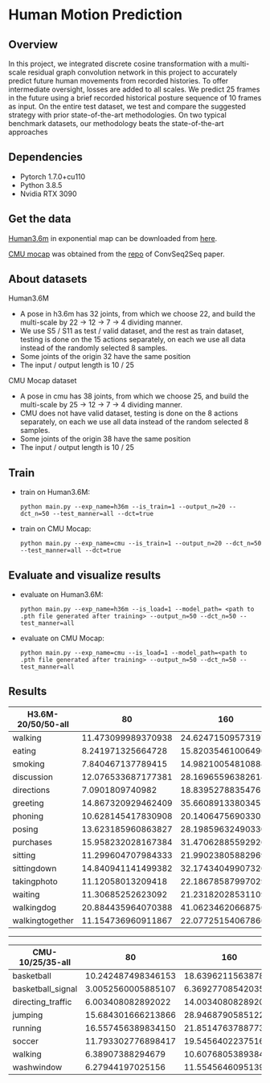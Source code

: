 # Human Motion Prediction 

## Overview




 In this project, we integrated discrete cosine transformation with a multi-scale residual graph convolution network in this project to accurately predict future human movements from recorded histories. To offer intermediate oversight, losses are added to all scales. We predict 25 frames in the future using a brief recorded historical posture sequence of 10 frames as input. On the entire test dataset, we test and compare the suggested strategy with prior state-of-the-art methodologies. On two typical benchmark datasets, our methodology beats the state-of-the-art approaches

## Dependencies

* Pytorch 1.7.0+cu110
* Python 3.8.5
* Nvidia RTX 3090

## Get the data
[Human3.6m](http://vision.imar.ro/human3.6m/description.php) in exponential map can be downloaded from [here](http://www.cs.stanford.edu/people/ashesh/h3.6m.zip).

[CMU mocap](http://mocap.cs.cmu.edu/) was obtained from the [repo](https://github.com/chaneyddtt/Convolutional-Sequence-to-Sequence-Model-for-Human-Dynamics) of ConvSeq2Seq paper.

## About datasets

Human3.6M

+ A pose in h3.6m has 32 joints, from which we choose 22, and build the multi-scale by 22 -> 12 -> 7 -> 4 dividing manner.
+ We use S5 / S11 as test / valid dataset, and the rest as train dataset, testing is done on the 15 actions separately, on each we use all data instead of the randomly selected 8 samples.
+ Some joints of the origin 32 have the same position
+ The input / output length is 10 / 25

CMU Mocap dataset

+ A pose in cmu has 38 joints, from which we choose 25, and build the multi-scale by 25 -> 12 -> 7 -> 4 dividing manner.
+ CMU does not have valid dataset, testing is done on the 8 actions separately, on each we use all data instead of the random selected 8 samples.
+ Some joints of the origin 38 have the same position
+ The input / output length is 10 / 25

## Train

+ train on Human3.6M:

  `python main.py --exp_name=h36m --is_train=1 --output_n=20 --dct_n=50 --test_manner=all --dct=true`

+ train on CMU Mocap:

  `python main.py --exp_name=cmu --is_train=1 --output_n=20 --dct_n=50 --test_manner=all --dct=true`


## Evaluate and visualize results

+ evaluate on Human3.6M:

  `python main.py --exp_name=h36m --is_load=1 --model_path= <path to .pth file generated after training> --output_n=50 --dct_n=50 --test_manner=all`

+ evaluate on CMU Mocap: 
  
  `python main.py --exp_name=cmu --is_load=1 --model_path=<path to .pth file generated after training> --output_n=50 --dct_n=50 --test_manner=all`

## Results

H3.6M-20/50/50-all| 80                 | 160                | 320                | 400                | 560                | 1000               | 
|-----------------|--------------------|--------------------|--------------------|--------------------|--------------------|--------------------|
| walking         | 11.473099989370938 | 24.624715095731972 | 38.55695128151828  | 46.485453865409    | 54.09193766083292  | 63.60718147907753  |
| eating          | 8.241971325664728  | 15.820354610064904 | 31.103194199398384 | 40.26217926430223  | 52.27206544193631  | 77.3673984154661   |
| smoking         | 7.840467137789415  | 14.982100548108887 | 29.699002742012116 | 39.483276536410415 | 49.560906652284075 | 73.0815682303758   |
| discussion      | 12.076533687177381 | 28.169655963826145 | 58.637938025436746 | 71.1026042068472   | 89.77804232738842  | 115.86206428992429 |
| directions      | 7.0901809740982    | 18.83952788354761  | 45.25037403597105  | 54.07548905053886  | 69.72809388261439  | 101.42853340763372 |
| greeting        | 14.867320929462409 | 35.660891338034574 | 77.26229165444155  | 95.31917893782104  | 116.99108407532518 | 145.73854156614973 |
| phoning         | 10.628145417830908 | 20.140647569033057 | 40.12352180853908  | 51.59667678902612  | 69.75929481687015  | 104.32955535575844 |
| posing          | 13.623185960863827 | 28.198596324903303 | 66.86566589661822  | 84.87406825233613  | 116.75462255680925 | 172.54827358671136 |
| purchases       | 15.958232028167384 | 31.470628855929263 | 65.77912421210594  | 81.50556742044536  | 103.29616854055429 | 140.1607356300925  |
| sitting         | 11.299604707984333 | 21.990238058829693 | 46.07921315810751  | 59.52790379916207  | 77.22196270422052  | 119.27347416717377 |
| sittingdown     | 14.840941141499382 | 32.17434049907326  | 62.90062621354873  | 75.48502872091632  | 103.94367646393101 | 157.25899622486847 |
| takingphoto     | 11.12058013209418  | 22.186785879970294 | 46.53823168878216  | 57.23889529967435  | 77.71301640112748  | 122.86793247257235 |
| waiting         | 11.30685252623092  | 21.23182028531109  | 48.53389942331784  | 60.45024104186935  | 76.0864070695311   | 104.83289295996109 |
| walkingdog      | 20.884435964070388 | 41.06234620668756  | 80.32721643067664  | 91.3070495621277   | 112.33347638112562 | 147.36855750014266 |
| walkingtogether | 11.154736960911867 | 22.077251540678667 | 35.60193419253564  | 43.08125386155917  | 53.303694772974595 | 64.22133718583802  |

****

|CMU-10/25/35-all   | 80                 | 160                | 320                 | 400                | 560                 | 1000               |
|-------------------|--------------------|--------------------|---------------------|--------------------|---------------------|--------------------|
| basketball        | 10.242487498346153 | 18.63962115638782  | 36.04137525902938   | 45.855150906289217 | 60.629692129712631  | 86.935806856317623 |
| basketball_signal | 3.0052560005885107 | 6.3692770854203584 | 12.9509714775020516 | 16.97734159921188  | 27.1635307589277679 | 49.903279756016    |
| directing_traffic | 6.003408082892022  | 14.003408082892022 | 29.6349963023095    | 37.220475428520    | 60.488932513307664  | 115.1975532513753  |
| jumping           | 15.684301666213866 | 28.9468790585122   | 57.395946892827031  | 69.062247732636693 | 92.85818992033665   | 126.4195408609157  |
| running           | 16.557456389834150 | 21.851476378877315 | 30.229165809096323  | 33.038315146077360 | 35.6914941522888    | 41.6008927171899   |
| soccer            | 11.793302776898417 | 19.545640223751613 | 35.4551267498754    | 46.931107470694894 | 65.89817177263369   | 100.54471112731630 |
| walking           | 6.38907388294679   | 10.60768053893843  | 16.80164150194786   | 20.67280076960615  | 26.12820587608290   | 36.286492756191    |
| washwindow        | 6.27944197025156   | 11.55456460951392  | 24.94162868592245   | 29.64071033285404  | 46.02909824688188   | 70.51355700475477  |
